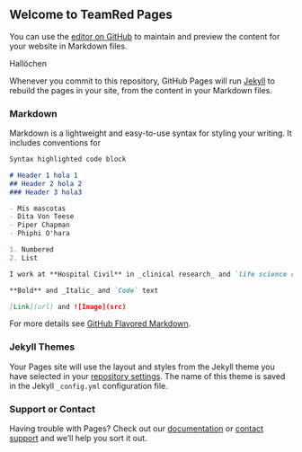 ## Welcome to TeamRed Pages

You can use the [editor on GitHub](https://github.com/FabyFF/FabyFF.github.io/edit/main/README.md) to maintain and preview the content for your website in Markdown files. 

Hallöchen

Whenever you commit to this repository, GitHub Pages will run [Jekyll](https://jekyllrb.com/) to rebuild the pages in your site, from the content in your Markdown files.

### Markdown

Markdown is a lightweight and easy-to-use syntax for styling your writing. It includes conventions for

```markdown
Syntax highlighted code block

# Header 1 hola 1
## Header 2 hola 2
### Header 3 hola3

- Mis mascotas
- Dita Von Teese
- Piper Chapman
- Phiphi O'hara

1. Numbered
2. List

I work at **Hospital Civil** in _clinical research_ and `life science consulting`

**Bold** and _Italic_ and `Code` text

[Link](url) and ![Image](src)
```

For more details see [GitHub Flavored Markdown](https://guides.github.com/features/mastering-markdown/).

### Jekyll Themes

Your Pages site will use the layout and styles from the Jekyll theme you have selected in your [repository settings](https://github.com/FabyFF/FabyFF.github.io/settings). The name of this theme is saved in the Jekyll `_config.yml` configuration file.

### Support or Contact

Having trouble with Pages? Check out our [documentation](https://docs.github.com/categories/github-pages-basics/) or [contact support](https://github.com/contact) and we’ll help you sort it out.
